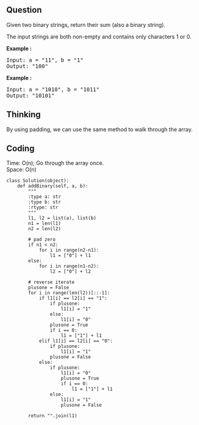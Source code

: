 ## Question
Given two binary strings, return their sum (also a binary string).<br>

The input strings are both non-empty and contains only characters 1 or 0.<br>

**Example :**
<pre>
Input: a = "11", b = "1"
Output: "100"
</pre>

**Example :**
<pre>
Input: a = "1010", b = "1011"
Output: "10101"
</pre>


## Thinking
By using padding, we can use the same method to walk through the array.

## Coding
Time: O(n); Go through the array once. </br>
Space: O(n) 
```python3
class Solution(object):
    def addBinary(self, a, b):
        """
        :type a: str
        :type b: str
        :rtype: str
        """
        l1, l2 = list(a), list(b)
        n1 = len(l1) 
        n2 = len(l2)
        
        # pad zero
        if n1 < n2:
            for i in range(n2-n1):
                l1 = ["0"] + l1 
        else:
            for i in range(n1-n2):
                l2 = ["0"] + l2 
                
        # reverse iterate
        plusone = False
        for i in range(len(l2))[::-1]:     
            if l1[i] == l2[i] == "1":
                if plusone: 
                    l1[i] = "1"
                else:
                    l1[i] = "0"
                plusone = True
                if i == 0:
                    l1 = ["1"] + l1
            elif l1[i] == l2[i] == "0":
                if plusone:
                    l1[i] = "1"
                plusone = False
            else:
                if plusone:
                    l1[i] = "0"
                    plusone = True
                    if i == 0:
                        l1 = ["1"] + l1
                else:
                    l1[i] = "1"
                    plusone = False    
                    
        return "".join(l1)
        
        
```

